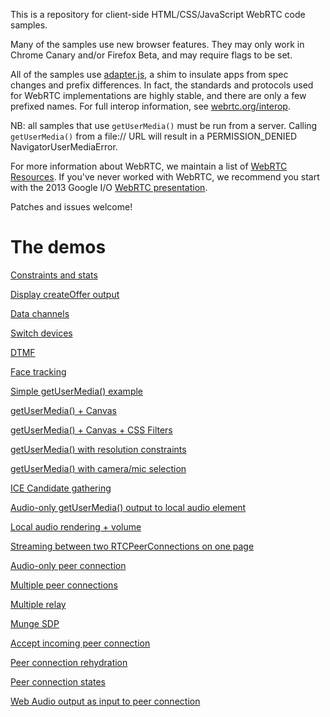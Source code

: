 This is a repository for client-side HTML/CSS/JavaScript WebRTC code samples.

Many of the samples use new browser features. They may only work in Chrome Canary and/or Firefox Beta, and may require flags to be set.

All of the samples use [adapter.js](https://github.com/GoogleChrome/webrtc/blob/master/adapter.js), a shim to insulate apps from spec changes and prefix differences. In fact, the standards and protocols used for WebRTC implementations are highly stable, and there are only a few prefixed names. For full interop information, see [webrtc.org/interop](http://www.webrtc.org/interop).

NB: all samples that use `getUserMedia()` must be run from a server. Calling `getUserMedia()` from a file:// URL will result in a PERMISSION_DENIED NavigatorUserMediaError.

For more information about WebRTC, we maintain a list of [WebRTC Resources](https://docs.google.com/document/d/1idl_NYQhllFEFqkGQOLv8KBK8M3EVzyvxnKkHl4SuM8/edit). If you've never worked with WebRTC, we recommend you start with the 2013 Google I/O [WebRTC presentation](http://www.youtube.com/watch?v=p2HzZkd2A40).

Patches and issues welcome!

The demos
=========

[Constraints and stats](http://googlechrome.github.io/webrtc/samples/web/content/constraints-and-stats.html)

[Display createOffer output](http://googlechrome.github.io/webrtc/samples/web/content/create-offer.html)

[Data channels](http://googlechrome.github.io/webrtc/samples/web/content/datachannel)

[Switch devices](http://googlechrome.github.io/webrtc/samples/web/content/device-switch.html)

[DTMF](http://googlechrome.github.io/webrtc/samples/web/content/dtmf1.html)

[Face tracking](http://googlechrome.github.io/webrtc/samples/web/content/face.html)

[Simple getUserMedia() example](http://googlechrome.github.io/webrtc/samples/web/content/getusermedia)

[getUserMedia() + Canvas](http://googlechrome.github.io/webrtc/samples/web/content/canvas)

[getUserMedia() + Canvas + CSS Filters](http://googlechrome.github.io/webrtc/samples/web/content/filter)

[getUserMedia() with resolution constraints](http://googlechrome.github.io/webrtc/samples/web/content/resolution)

[getUserMedia() with camera/mic selection](http://googlechrome.github.io/webrtc/samples/web/content/sources)

[ICE Candidate gathering](http://googlechrome.github.io/webrtc/samples/web/content/trickleice)

[Audio-only getUserMedia() output to local audio element](http://googlechrome.github.io/webrtc/samples/web/content/local-audio-rendering.html)

[Local audio rendering + volume](http://googlechrome.github.io/webrtc/samples/web/content/local-audio-volume.html)

[Streaming between two RTCPeerConnections on one page](http://googlechrome.github.io/webrtc/samples/web/content/peerconnection)

[Audio-only peer connection](http://googlechrome.github.io/webrtc/samples/web/content/pc1-audio.html)

[Multiple peer connections](http://googlechrome.github.io/webrtc/samples/web/content/multiple.html)

[Multiple relay](http://googlechrome.github.io/webrtc/samples/web/content/multiple-relay.html)

[Munge SDP](http://googlechrome.github.io/webrtc/samples/web/content/pc1_sdp_munge.html)

[Accept incoming peer connection](http://googlechrome.github.io/webrtc/samples/web/content/pranswer.html)

[Peer connection rehydration](http://googlechrome.github.io/webrtc/samples/web/content/rehydrate.html)

[Peer connection states](http://googlechrome.github.io/webrtc/samples/web/content/states.html)

[Web Audio output as input to peer connection](http://googlechrome.github.io/webrtc/samples/web/content/webaudio-and-webrtc.html)
